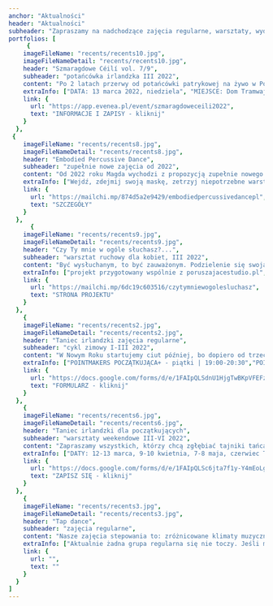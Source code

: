 ```yaml
---
anchor: "Aktualności"
header: "Aktualności"
subheader: "Zapraszamy na nadchodzące zajęcia regularne, warsztaty, wydarzenia, projekty."
portfolios: [
     {
    imageFileName: "recents/recents10.jpg",
    imageFileNameDetail: "recents/recents10.jpg",
    header: "Szmaragdowe Céilí vol. 7/9",
    subheader: "potańcówka irlandzka III 2022",
    content: "Po 2 latach przerwy od potańcówki patrykowej na żywo w Poznaniu ogłaszamy wskrzeszenie naszej długoletniej tradycji wspólnego tańczenia. Tegoroczna edycja będzie nieco bardziej kameralna niż dotychczasowe spotkania i naznaczona duchem wsparcia dla Ukraińców. Każdy z nas potrzebuje teraz zadbać także o siebie samego, a wspólny ruch jest zawsze dobrym sposobem na autoregulację. Zabierzcie więc swój smutek, bezsilność, wk..w, żal, lęk i jakiekolwiek inne emocje i będziemy je oswajać przy wzajemnym wsparciu. Trzeba przyznać, że Irlandczycy to naród, który w swojej burzliwej historii nieustannie czerpał siłę ze stawiającej na nogi i kojącej serca uzdrawiającej mocy poezji, muzyki i tańca. Nawiązujemy do ich tradycji.",
    extraInfo: ["DATA: 13 marca 2022, niedziela", "MIEJSCE: Dom Tramwajarza, ul. Słowackiego 19, Poznań", "PROGRAM: 17:00-18:00 - podstawowe kroki tańca irlandzkiego w miękkich butach, 18:15-19:15 - step irlandzki w stylu sean nós, 19:30-21:30 - animowana potańcówka do muzyki na żywo"],
    link: {
      url: "https://app.evenea.pl/event/szmaragdoweceili2022",
      text: "INFORMACJE I ZAPISY - kliknij"
    }
  },
 {
    imageFileName: "recents/recents8.jpg",
    imageFileNameDetail: "recents/recents8.jpg",
    header: "Embodied Percussive Dance",
    subheader: "zupełnie nowe zajęcia od 2022",
    content: "Od 2022 roku Magda wychodzi z propozycją zupełnie nowego podejścia do stepowania, które nazwała Embodied Percussive Dance. Zajęcia będą połączeniem różnorodnych technik uważnej pracy z ciałem oraz stepowania, nie ograniczonego do konkretnego stylu czy techniki. Celem zajęć jest poszukiwanie techniki tanecznej najbardziej dostrojonej do nas samych, a także wspieranie autoekspresji i własnych środków wyrazu.  ",
    extraInfo: ["Wejdź, zdejmij swoją maskę, zetrzyj niepotrzebne warstwy, odetchnij swoją autentycznością i powiedz, co potrzebujesz powiedzieć w tej chwili.", "Daty będą ogłoszone wkrótce, natomiast zachęcamy, aby zapoznac się z opisem zajęć."],
    link: {
      url: "https://mailchi.mp/874d5a2e9429/embodiedpercussivedancepl",
      text: "SZCZEGÓŁY"
    }
  },  
      {
    imageFileName: "recents/recents9.jpg",
    imageFileNameDetail: "recents/recents9.jpg",
    header: "Czy Ty mnie w ogóle słuchasz?...",
    subheader: "warsztat ruchowy dla kobiet, III 2022",
    content: "Być wysłuchanym, to być zauważonym. Podzielenie się swoją opowieścią z nieoceniającą nas, akceptującą i współczującą osobą bywa prawdziwie terapeutycznym, potrafiącym uleczyć duszę doświadczeniem. Zbyt wiele z nas milczy. Ze strachu, stresu, braku świadomości, bezradności, świadomości bycia ocenianym lub zwyczajnie z braku osób, które są gotowe nas wysłuchać. Naszym projektem chcemy stymulować, szczególnie wśród kobiet, gotowość zarówno do uważnego słuchania, jak i korzystania z własnego głosu.",
    extraInfo: ["projekt przygotowany wspólnie z poruszajacestudio.pl", "weekendowy warsztat dla kobiet, którego głównym tematem jest doskonalenie sztuki słuchania oraz stwarzanie przestrzeni do bycia wysłuchanym","świadoma praca z ciałem, poprzez którą chcemy zainicjować procesy ekspresji głębiej schowanych emocji, niewypowiedzianych dotychczas słów, nieprzekazanych myśli, historii spychanych do zakamarków dusz w strachu przed oceną, stygmą, odsłonięciem swojej wrażliwości","praca z uważnością", "uczestnictwo bezpłatne", "obowiązują zapisy przez formularz"],
    link: {
      url: "https://mailchi.mp/6dc19c603516/czytymniewogolesluchasz",
      text: "STRONA PROJEKTU"
    }
  },
    {
    imageFileName: "recents/recents2.jpg",
    imageFileNameDetail: "recents/recents2.jpg",
    header: "Taniec irlandzki zajęcia regularne",
    subheader: "cykl zimowy I-III 2022",
    content: "W Nowym Roku startujemy ciut później, bo dopiero od trzeciego tygodnia stycznia, czyli 19.01.2022. W lutym może nastąpić mini korekta godzin, ale będziemy Was informować na bieżąco i najpierw zapytamy na zajęciach. W styczniu grupy wyglądają następująco:",
    extraInfo: ["POINTMAKERS POCZĄTKUJĄCA+ - piątki | 19:00-20:30","POINTMAKERS ŚREDNIOZAAWANSOWANA - czwartki | 20:30-22:00", "TREBLEMAKERS POCZĄTKUJĄCA+ - środy | 17:30-19:00", "Szczegóły organizacyjne znajdziecie w poniższym formularzu rejestracyjnym."],
    link: {
      url: "https://docs.google.com/forms/d/e/1FAIpQLSdnU1HjgTwBKpVFEFz2VONRVogsRjBbWVV0TMoeYt6sqHAi6A/viewform",
      text: "FORMULARZ - kliknij"
    }
  },
    {
    imageFileName: "recents/recents6.jpg",
    imageFileNameDetail: "recents/recents6.jpg",
    header: "Taniec irlandzki dla początkujących",
    subheader: "warsztaty weekendowe III-VI 2022",
    content: "Zapraszamy wszystkich, którzy chcą zgłębiać tajniki tańca irlandzkiego od podstaw lub mają malutkie doświadczenie z tańcem irlandzkim! Podczas każdych zajęć będziemy uczyć się nowego zestawu kroków, więc można przybywać na wybrane zajęcia bez obawy, że nie będziecie wiedzieć, o co chodzi. Będziemy wracać regularnie do podstawowych elementów i stopiowo dawać Wam nowe wyzwania. Już cieszymy się na zajęcia z Wami!",
    extraInfo: ["DATY: 12-13 marca, 9-10 kwietnia, 7-8 maja, czerwiec TBA","GRUPY: 11:00-12:30 - taniec irlandzki soft shoes (miękkie buty), 12:30-14:00 - step irlandzki ","MIEJSCE: Retro Dance Studio, ul. Wielka 19 (przy Starym Rynku)", "INWESTYCJA: 35 zł - pojedyncze zajęcia 1,5 h, 210 zł - karnet 7 zajęć, 350 zł - karnet 14 zajęć", "ZAPISY tylko przez poniższy formularz", "UWAGA! 13 marca z okazji Dnia św. Patryka będzie wyjątkowy dzień warsztatowy z darmowym wstępem. Kontynuacją warsztatów będzie impreza Szmaragdowe Céilí. Miejsce: Dom Tramwajarza, Jeżyce. Szczegóły godzinowe i lokalowe znajdziecie w osobnym wydarzeniu."],
    link: {
      url: "https://docs.google.com/forms/d/e/1FAIpQLSc6jta7f1y-Y4mEoLgUy9RCF6j8q_2VYJ9OOgtAIYsXnLHqzQ/viewform",
      text: "ZAPISZ SIĘ - kliknij"
    }
  },
    {
    imageFileName: "recents/recents3.jpg",
    imageFileNameDetail: "recents/recents3.jpg",
    header: "Tap dance",
    subheader: "zajęcia regularne",
    content: "Nasze zajęcia stepowania to: zróżnicowane klimaty muzyczne, intrygujące kroki, zachęta do kreatywności i improwizacji i przyjazna społeczność. Podczas zajęć regularnych skupiamy się na technice tańca oraz improwizacji.",
    extraInfo: ["Aktualnie żadna grupa regularna się nie toczy. Jeśli masz chęć się uczyć, napisz do nas i umów się na lekcję prywatną."],
    link: {
      url: "",
      text: ""
    }
  }
]
---
```

